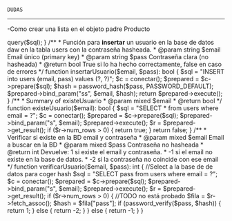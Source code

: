                                                                         DUDAS
-------------------------------------------------------------------------------------------------------------------------------------------------------------------------

-Como crear una lista en el objeto padre Producto

<?php

/**
 * Función para conectarme a la base de datos daw en localhost (docker...)
 * @return mysqli Objeto mysqli que representa una conexión con la BD
 */
function conectar(): mysqli
{
    $server = "127.0.0.1";  //localhost
    $user = "root";
    $pass = "Sandia4you";
    $dbname = "daw";
    $conexion = new mysqli($server, $user, $pass, $dbname);
    return $conexion;
}

function crearTabla(): bool
{
    $sql = "CREATE table if not exists users (email varchar(50) primary key, pass varchar(255))";
    $c = conectar();
    return $c->query($sql);
}

/**
 * Función para <b>insertar</b> un usuario en la base de datos daw en la tabla users con la contraseña hasheada.
 * @param string $email Email único (primary key)
 * @param string $pass Contraseña clara (no hasheada)
 * @return bool True si lo ha hecho correctamente, false en caso de errores
 */
function insertarUsuario($email, $pass): bool
{
    $sql = "INSERT into users (email, pass) values (?, ?)";
    $c = conectar();
    $prepared = $c->prepare($sql);
    $hash = password_hash($pass, PASSWORD_DEFAULT);
    $prepared->bind_param("ss", $email, $hash);
    return $prepared->execute();
}

/**
 * Summary of existeUsuario
 * @param mixed $email
 * @return bool
 */
function existeUsuario($email): bool
{
    $sql = "SELECT * from users where email = ?";
    $c = conectar();
    $prepared = $c->prepare($sql);
    $prepared->bind_param("s", $email);
    $prepared->execute();
    $r = $prepared->get_result();
    if ($r->num_rows > 0) {
        return true;
    }
    return false;
}

/**
 * Verificar si existe en la BD email y contraseña
 * @param mixed $email Email a buscar en la BD
 * @param mixed $pass Contraseña no hasheada
 * @return int Devuelve: 1 si existe el email y contraseña.
 * -1 si el email no existe en la base de datos.
 * -2 si la contraseña no coincide con ese email
 */
function verificarUsuario($email, $pass): int
{
    //Select a la base de de datos para coger hash
    $sql = "SELECT pass from users where email = ?";
    $c = conectar();
    $prepared = $c->prepare($sql);
    $prepared->bind_param("s", $email);
    $prepared->execute();
    $r = $prepared->get_result();
    if ($r->num_rows > 0) {
        //TODO no está probado
        $fila = $r->fetch_assoc();
        $hash = $fila["pass"];
        if (password_verify($pass, $hash)) {
            return 1;
        } else {
            return -2;
        }
    } else {
        return -1;
    }
}